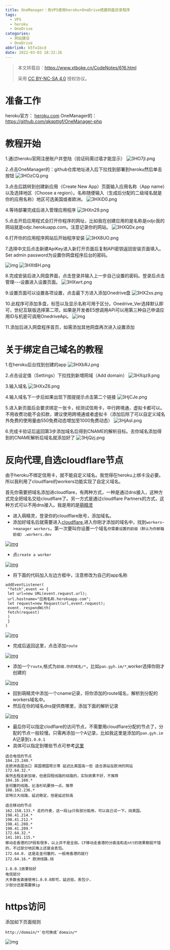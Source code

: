 ```yaml
---
title: OneManager：免VPS使用heroku+OneDrive搭建网盘目录程序
tags:
  - VPS
  - heroku
  - OneDrive
categories:
  - 网站建设
  - OneDrive
abbrlink: b5fa1bcd
date: 2022-03-03 18:32:26
---
```


> 本文转载自：https://www.xtboke.cn/CodeNotes/616.html
>
> 采用 [CC BY-NC-SA 4.0](https://creativecommons.org/licenses/by-nc-sa/4.0/deed.zh) 授权协议。

# 准备工作

heroku官方： [heroku.com](http://heroku.com/)
OneManager的：https://github.com/qkqpttgf/OneManager-php

<!-- more -->

# 教程开始

1.通过heroku官网注册账户并登陆（验证码需过墙才能显示）
![3HO7jI.png](https://vip1.loli.io/2022/03/04/aWkZ8sBSCAbghE9.png)

2.点击OneManager的：github仓库地址进入后下拉找到部署到heroku然后单击按钮
![3HOzCQ.png](https://vip2.loli.io/2022/03/04/QUwVHyuMpc9gjAn.png)

3.点击后跳转到创建新应用（Create New App）页面输入应用名称（App name）以及选择地区（Choose a region）。名称随便输入（生成后分配的二级域名就是你的应用名称）地区可选美国或者欧洲。
![3HXiD0.png](https://vip2.loli.io/2022/03/04/6ysPEcUolJbkIgm.png)

4.等待部署完成后进入管理应用程序
![3HXn29.png](https://vip1.loli.io/2022/03/04/Z4uW8cUdMTBAJpn.png)

5.点击开启应用程式会打开你程序的网址，比如我在创建应用的是名称是odjc我的网站就是odjc.herokuapp.com。注意记录你的网站。
![3HXQDx.png](https://vip1.loli.io/2022/03/04/UmCYRL4E6rwzoNa.png)

6.打开你的应用程序网站后开始程序安装
![3HX8UO.png](https://vip1.loli.io/2022/03/04/ZpP1WAaKJnmC2OX.png)

7.选择中文后点击新建ApiKey进入新打开页面后复制API密钥返回安装页面填入。Set admin password为设置你网盘程序后台的密码。

![img](https://vip2.loli.io/2022/03/04/tyjMIW4isSBerHC.jpg)
![3HXt8H.png](https://vip1.loli.io/2022/03/04/yClz61BIMAg9HfN.png)

8.完成安装后进入网盘界面，点击登录并输入上一步自己设置的密码。登录后点击管理---设置进入设置页面。
![3HXwrt.png](https://vip1.loli.io/2022/03/04/tD5CpBIYZPwVhWQ.png)

9.设置页面可以设置各项设置，点击最下方进入添加Onedrive盘
![3HX2xs.png](https://vip2.loli.io/2022/03/04/m3PGdwv2QExHTAJ.png)

10.此程序可添加多盘，标签以及显示名称可用于区分。Onedrive_Ver选择默认即可，世纪互联版选择第二项，如果是开发者E5想调用APi可以用第三种自己申请应用ID与机密可调用OnedriveApi。
![img](https://vip2.loli.io/2022/03/04/7HFlRJgqEAQayTu.jpg)

11.添加后进入网盘程序首页，如需添加其他网盘再次进入设置添加

# 关于绑定自己域名的教程

1.在heroku后台找到创建的app
![3HXbRJ.png](https://vip2.loli.io/2022/03/04/oCSR4DcxYhFdi5f.png)

2.点击设定值（Settings）下拉找到新增网域（Add domain）
![3HXqz9.png](https://vip1.loli.io/2022/03/04/njtur4IMTUPSsp2.png)

3.输入域名
![3HXxZ6.png](https://vip1.loli.io/2022/03/04/MWICKDmetLfw7EH.png)

4.输入域名下一步后如果出现下图提提示点击第二个链接
![3HjCJe.png](https://vip2.loli.io/2022/03/04/pJyNcP2ULtlbHFr.png)

5.进入新页面后会要求绑定一张卡，经测试信用卡，中行跨境通，虚拟卡都可以。不用收费功能不会扣款，建议使用跨境通或者虚拟卡（添加后除了可以自定义域名外免费的使用量由550免费动态增加至1000免费动态）
![3HjAsI.png](https://vip1.loli.io/2022/03/04/AzFMvW3K85NfTGw.png)

6.完成卡验证后返回第3步添加域名后得到CNAME的解析目标。去你域名添加得到的CNAME解析后域名就添加好了
![3HjQzj.png](https://vip2.loli.io/2022/03/04/1GprDLi6bjAZxeq.png)

# 反向代理,自选cloudflare节点

由于heroku不绑定信用卡，就不能自定义域名。我觉得在heroku上绑卡没必要。所以我利用了cloudflare的workers功能实现了自定义域名。

首先你需要把域名添加进cloudflare，有两种方式，一种是通过dns接入，这种方式完全把域名交给cloudflare了。另一方式是通过cloudflare Partners的方式，这种方式可以不用dns接入。我是用的是[萌精灵](https://cdn.moeelf.com/)

- 进入萌精灵，登录你的cloudflare账号，添加域名。
- 添加好域名后就需要进入[cloudflare](https://www.cloudflare.com/),进入你刚才添加的域名中，找到`workers`->`manager workers`，第一次要叫你设置一个域名`你需要设置的前缀（默认为你邮箱前缀）.workers.dev`

[![img](https://vip2.loli.io/2022/03/04/BoIsCXQzwE26npY.png)](https://www.nbmao.com/wp-content/uploads/2020/03/eae64-20200306134315.png)

- 点`create a worker`

[![img](https://vip2.loli.io/2022/03/04/xbLZM72ujFkSBIN.png)](https://www.nbmao.com/wp-content/uploads/2020/03/537a4-20200306134429.png)

- 将下面的代码加入左边方框中，注意修改为自己的app名称

```
addEventListener(
 "fetch",event => {
 let url=new URL(event.request.url);
 url.hostname="应用名称.herokuapp.com";
 let request=new Request(url,event.request);
 event. respondWith(
 fetch(request)
 )
 }
)
```

[![img](https://vip2.loli.io/2022/03/04/XPHmzfgISeqKUtu.png)](https://www.nbmao.com/wp-content/uploads/2020/03/d4c32-20200306134915.png)

- 完成后返回这里，点击添加`route`

[![img](https://vip2.loli.io/2022/03/04/BoIsCXQzwE26npY.png)](https://www.nbmao.com/wp-content/uploads/2020/03/eae64-20200306134315.png)

- 添加一个`route`,格式为`前缀.你的域名/*`，比如`pan.gyh.im/*`,worker选择你刚才创建的

[![img](https://vip1.loli.io/2022/03/04/P4ACmfSpItnoa2F.png)](https://www.nbmao.com/wp-content/uploads/2020/03/4fe71-20200306135459.png)

- 回到萌精灵中添加一个cname记录，将你添加的route域名，解析到分配的workers域名中。
- 然后在你的域名dns提供商哪里，添加下面的解析记录

[![img](https://vip1.loli.io/2022/03/04/EsWA6ejTQu2HapY.png)](https://www.nbmao.com/wp-content/uploads/2020/03/7d386-20200306140521.png)

- 最后你可以指定clodflare的访问节点，不需要用cloudflare分配的节点了，分配的节点一般较慢。只需再添加一个A记录，比如我这里是添加的`pan.gyh.im` A记录到`1.0.0.1`
- 具体可以指定到哪些节点可参考[这里](https://ofvps.com/201907510)

```
适合电信的节点
104.23.240.*
走欧洲各国出口 英国德国荷兰等 延迟比美国高一些 适合源站在欧洲的网站
172.64.32.*
虽然去程走新加坡，但是回程线路的绕路的，实际效果不好，不推荐
104.16.160.*
圣何塞的线路，比洛杉矶要快一点，推荐
108.162.236.*
亚特兰大线路，延迟稳定，但是延迟较高

适合移动的节点
162.158.133.* 走的丹麦，这一段ip只有部分能用，可以自己试一下。绕美国。
198.41.214.*
198.41.212.*
198.41.208.*
198.41.209.*
172.64.32.*
141.101.115.*
移动走香港的IP段有很多，以上并不是全部。CF移动走香港的分直连和走ntt的效果都挺不错的，不过部分地区晚上还是会丢包。
172.64.0. 这是走圣何塞的，一般用香港的就行
172.64.16.* 欧洲线路.绕

1.0.0.1效果较好
电信部分
大多数省直接使用1.0.0.0即可，延迟低，丢包少，
少部分还是需要换ip
```

# https访问

添加如下页面规则

```
http://domain/*`也可换成`domain/*
```

![img](https://vip2.loli.io/2022/03/04/woiaQeIU1OWTBh6.png)
